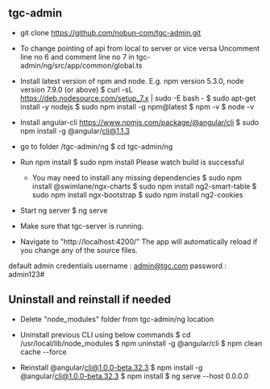 ## tgc-admin

* git clone https://github.com/nobun-com/tgc-admin.git

* To change pointing of api from local to server or vice versa
Uncomment line no 6 and comment line no 7 in
tgc-admin/ng/src/app/common/global.ts

* Install latest version of npm and node.
E.g. npm version 5.3.0, node version 7.9.0 (or above)
$ curl -sL https://deb.nodesource.com/setup_7.x | sudo -E bash -
$ sudo apt-get install -y nodejs
$ sudo npm install -g npm@latest
$ npm -v
$ node -v

* Install angular-cli
https://www.npmjs.com/package/@angular/cli
$ sudo npm install -g @angular/cli@1.1.3

* go to folder /tgc-admin/ng
$ cd tgc-admin/ng

* Run npm install
$ sudo npm install
Please watch build is successful

    * You may need to install any missing dependencies
    $ sudo npm install @swimlane/ngx-charts
    $ sudo npm install ng2-smart-table
    $ sudo npm install ngx-bootstrap
    $ sudo npm install ng2-cookies

* Start ng server
$ ng serve

* Make sure that tgc-server is running.

* Navigate to "http://localhost:4200/"
The app will automatically reload if you change any of the source files.

default admin credentials
username : admin@tgc.com
password : admin123#


## Uninstall and reinstall if needed

* Delete "node_modules" folder from tgc-admin/ng location

* Uninstall previous CLI using below commands
$ cd /usr/local/lib/node_modules
$ npm uninstall -g @angular/cli
$ npm clean cache --force

* Reinstall @angular/cli@1.0.0-beta.32.3
$ npm install -g @angular/cli@1.0.0-beta.32.3
$ npm install 
$ ng serve --host 0.0.0.0
